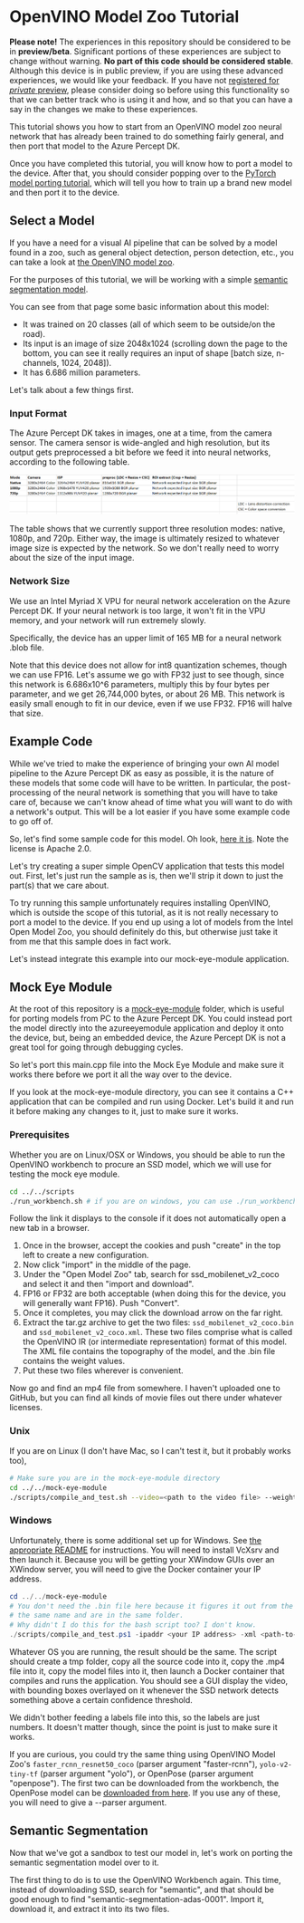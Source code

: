 # OpenVINO Model Zoo Tutorial

**Please note!** The experiences in this repository should be considered to be in **preview/beta**.
Significant portions of these experiences are subject to change without warning. **No part of this code should be considered stable**.
Although this device is in public preview, if you are using these advanced experiences, we would like your feedback. If you have not
[registered for *private* preview](https://go.microsoft.com/fwlink/?linkid=2156349), please consider doing so before using this functionality
so that we can better track who is using it and how, and so that you can have a say in the changes we make to these experiences.

This tutorial shows you how to start from an OpenVINO model zoo neural network that has already been trained to do something
fairly general, and then port that model to the Azure Percept DK.

Once you have completed this tutorial, you will know how to port a model to the device. After that, you should consider
popping over to the [PyTorch model porting tutorial](../pytorch-from-scratch-tutorial/pytorch-from-scratch-tutorial.md), which will tell you how to train
up a brand new model and then port it to the device.

## Select a Model

If you have a need for a visual AI pipeline that can be solved by a model found in a zoo, such as general object detection,
person detection, etc., you can take a look at [the OpenVINO model zoo](https://docs.openvinotoolkit.org/2021.1/omz_models_intel_index.html).

For the purposes of this tutorial, we will be working with a simple [semantic segmentation model](https://docs.openvinotoolkit.org/2021.1/omz_models_intel_semantic_segmentation_adas_0001_description_semantic_segmentation_adas_0001.html).

You can see from that page some basic information about this model:

* It was trained on 20 classes (all of which seem to be outside/on the road).
* Its input is an image of size 2048x1024 (scrolling down the page to the bottom, you can see it really requires
  an input of shape [batch size, n-channels, 1024, 2048]).
* It has 6.686 million parameters.

Let's talk about a few things first.

### Input Format

The Azure Percept DK takes in images, one at a time, from the camera sensor. The camera sensor is wide-angled and high resolution,
but its output gets preprocessed a bit before we feed it into neural networks, according to the following table.

![Percept DK image preprocessing](imgs/preprocessing.png "Percept DK image preprocessing")

The table shows that we currently support three resolution modes: native, 1080p, and 720p. Either way, the image is ultimately resized
to whatever image size is expected by the network. So we don't really need to worry about the size of the input image.

### Network Size

We use an Intel Myriad X VPU for neural network acceleration on the Azure Percept DK. If your neural network is too large,
it won't fit in the VPU memory, and your network will run extremely slowly.

Specifically, the device has an upper limit of 165 MB for a neural network .blob file.

Note that this device does not allow for int8 quantization schemes, though we can use FP16. Let's assume
we go with FP32 just to see though, since this network is 6.686x10^6 parameters,
multiply this by four bytes per parameter, and we get 26,744,000 bytes, or about 26 MB. This network is easily small
enough to fit in our device, even if we use FP32. FP16 will halve that size.

## Example Code

While we've tried to make the experience of bringing your own AI model pipeline to the Azure Percept DK as easy as possible,
it is the nature of these models that some code will have to be written. In particular, the post-processing of the neural network
is something that you will have to take care of, because we can't know ahead of time what you will want to do with a network's output.
This will be a lot easier if you have some example code to go off of.

So, let's find some sample code for this model. Oh look, [here it is](https://github.com/openvinotoolkit/open_model_zoo/blob/master/demos/segmentation_demo_async/main.cpp).
Note the license is Apache 2.0.

Let's try creating a super simple OpenCV application that tests this model out. First, let's just run the sample as is, then we'll strip it
down to just the part(s) that we care about.

To try running this sample unfortunately requires installing OpenVINO, which is outside the scope of this tutorial, as it is not
really necessary to port a model to the device. If you end up using a lot of models from the Intel Open Model Zoo, you should
definitely do this, but otherwise just take it from me that this sample does in fact work.

Let's instead integrate this example into our mock-eye-module application.

## Mock Eye Module

At the root of this repository is a [mock-eye-module](../../mock-eye-module/README.md) folder, which is useful for porting models from
PC to the Azure Percept DK. You could instead port the model directly into the azureeyemodule application and deploy it onto the device,
but, being an embedded device, the Azure Percept DK is not a great tool for going through debugging cycles.

So let's port this main.cpp file into the Mock Eye Module and make sure it works there before we port it all the way over to the device.

If you look at the mock-eye-module directory, you can see it contains a C++ application that can be compiled and run using
Docker. Let's build it and run it before making any changes to it, just to make sure it works.

### Prerequisites

Whether you are on Linux/OSX or Windows, you should be able to run the OpenVINO workbench to procure an SSD model, which
we will use for testing the mock eye module.

```bash
cd ../../scripts
./run_workbench.sh # if you are on windows, you can use ./run_workbench.ps1 instead
```

Follow the link it displays to the console if it does not automatically open a new tab in a browser.

1. Once in the browser, accept the cookies and push "create" in the top left to create a new configuration.
1. Now click "import" in the middle of the page.
1. Under the "Open Model Zoo" tab, search for ssd_mobilenet_v2_coco and select it and then "import and download".
1. FP16 or FP32 are both acceptable (when doing this for the device, you will generally want FP16). Push "Convert".
1. Once it completes, you may click the download arrow on the far right.
1. Extract the tar.gz archive to get the two files: `ssd_mobilenet_v2_coco.bin` and `ssd_mobilenet_v2_coco.xml`. These
   two files comprise what is called the OpenVINO IR (or intermediate representation) format of this model.
   The XML file contains the topography of the model, and the .bin file contains the weight values.
1. Put these two files wherever is convenient.

Now go and find an mp4 file from somewhere. I haven't uploaded one to GitHub, but you can find all kinds of movie files
out there under whatever licenses.

### Unix

If you are on Linux (I don't have Mac, so I can't test it, but it probably works too),

```bash
# Make sure you are in the mock-eye-module directory
cd ../../mock-eye-module
./scripts/compile_and_test.sh --video=<path to the video file> --weights=<path to the .bin> --xml=<path to the .xml>
```

### Windows

Unfortunately, there is some additional set up for Windows. See [the appropriate README](../../mock-eye-module/README.md)
for instructions. You will need to install VcXsrv and then launch it. Because you will be getting your XWindow GUIs
over an XWindow server, you will need to give the Docker container your IP address.

```powershell
cd ../../mock-eye-module
# You don't need the .bin file here because it figures it out from the .xml file, as long as they have
# the same name and are in the same folder.
# Why didn't I do this for the bash script too? I don't know.
./scripts/compile_and_test.ps1 -ipaddr <your IP address> -xml <path-to-the-xml> -video <path-to-the-video>
```

Whatever OS you are running, the result should be the same. The script should create a tmp folder, copy all the
source code into it, copy the .mp4 file into it, copy the model files into it, then launch a Docker container
that compiles and runs the application. You should see a GUI display the video, with bounding boxes overlayed on
it whenever the SSD network detects something above a certain confidence threshold.

We didn't bother feeding a labels file into this, so the labels are just numbers. It doesn't matter though,
since the point is just to make sure it works.

If you are curious, you could try the same thing using OpenVINO Model Zoo's `faster_rcnn_resnet50_coco` (parser argument "faster-rcnn"),
`yolo-v2-tiny-tf` (parser argument "yolo"), or OpenPose (parser argument "openpose"). The first two can be downloaded from the workbench, the OpenPose model
can be [downloaded from here](https://download.01.org/opencv/2021/openvinotoolkit/2021.1/open_model_zoo/models_bin/1/human-pose-estimation-0001/FP32/).
If you use any of these, you will need to give a --parser argument.

## Semantic Segmentation

Now that we've got a sandbox to test our model in, let's work on porting the semantic segmentation model over to it.

The first thing to do is to use the OpenVINO Workbench again. This time, instead of downloading SSD, search for
"semantic", and that should be good enough to find "semantic-segmentation-adas-0001". Import it, download it, and extract it
into its two files.